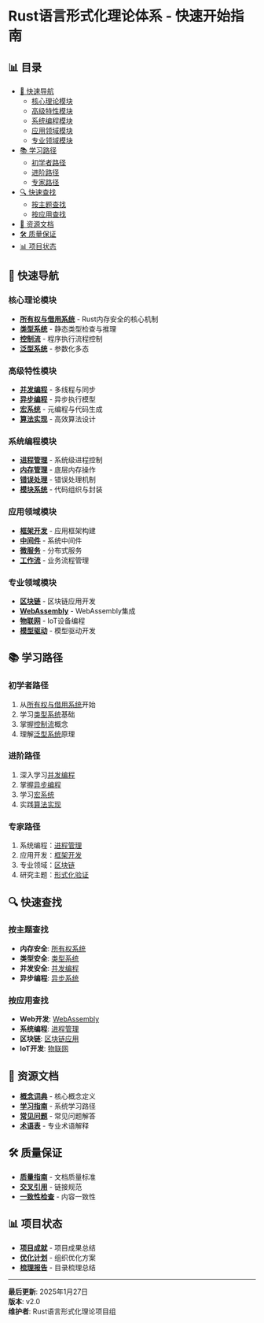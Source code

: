 ﻿# Rust语言形式化理论体系 - 快速开始指南


## 📊 目录

- [🚀 快速导航](#快速导航)
  - [核心理论模块](#核心理论模块)
  - [高级特性模块](#高级特性模块)
  - [系统编程模块](#系统编程模块)
  - [应用领域模块](#应用领域模块)
  - [专业领域模块](#专业领域模块)
- [📚 学习路径](#学习路径)
  - [初学者路径](#初学者路径)
  - [进阶路径](#进阶路径)
  - [专家路径](#专家路径)
- [🔍 快速查找](#快速查找)
  - [按主题查找](#按主题查找)
  - [按应用查找](#按应用查找)
- [📖 资源文档](#资源文档)
- [🛠️ 质量保证](#️-质量保证)
- [📊 项目状态](#项目状态)


## 🚀 快速导航

### 核心理论模块

- **[所有权与借用系统](../core/01_ownership_borrowing/00_index.md)** - Rust内存安全的核心机制
- **[类型系统](../core/02_type_system/00_index.md)** - 静态类型检查与推理
- **[控制流](../core/03_control_flow/00_index.md)** - 程序执行流程控制
- **[泛型系统](../core/04_generics/00_index.md)** - 参数化多态

### 高级特性模块

- **[并发编程](../advanced/05_concurrency/00_index.md)** - 多线程与同步
- **[异步编程](../advanced/06_async_await/00_index.md)** - 异步执行模型
- **[宏系统](../advanced/07_macro_system/00_index.md)** - 元编程与代码生成
- **[算法实现](../advanced/08_algorithms/00_index.md)** - 高效算法设计

### 系统编程模块

- **[进程管理](../system/09_process_management/00_index.md)** - 系统级进程控制
- **[内存管理](../system/10_memory_management/00_index.md)** - 底层内存操作
- **[错误处理](../system/11_error_handling/00_index.md)** - 错误处理机制
- **[模块系统](../system/12_modules/00_index.md)** - 代码组织与封装

### 应用领域模块

- **[框架开发](../applications/13_frameworks/00_index.md)** - 应用框架构建
- **[中间件](../applications/14_middlewares/00_index.md)** - 系统中间件
- **[微服务](../applications/15_microservices/00_index.md)** - 分布式服务
- **[工作流](../applications/16_workflow/00_index.md)** - 业务流程管理

### 专业领域模块

- **[区块链](../domains/17_blockchain/00_index.md)** - 区块链应用开发
- **[WebAssembly](../domains/18_webassembly/00_index.md)** - WebAssembly集成
- **[物联网](../domains/19_iot/00_index.md)** - IoT设备编程
- **[模型驱动](../domains/20_model/00_index.md)** - 模型驱动开发

## 📚 学习路径

### 初学者路径

1. 从[所有权与借用系统](../core/01_ownership_borrowing/00_index.md)开始
2. 学习[类型系统](../core/02_type_system/00_index.md)基础
3. 掌握[控制流](../core/03_control_flow/00_index.md)概念
4. 理解[泛型系统](../core/04_generics/00_index.md)原理

### 进阶路径

1. 深入学习[并发编程](../advanced/05_concurrency/00_index.md)
2. 掌握[异步编程](../advanced/06_async_await/00_index.md)
3. 学习[宏系统](../advanced/07_macro_system/00_index.md)
4. 实践[算法实现](../advanced/08_algorithms/00_index.md)

### 专家路径

1. 系统编程：[进程管理](../system/09_process_management/00_index.md)
2. 应用开发：[框架开发](../applications/13_frameworks/00_index.md)
3. 专业领域：[区块链](../domains/17_blockchain/00_index.md)
4. 研究主题：[形式化验证](../verification/29_formal_verification/00_index.md)

## 🔍 快速查找

### 按主题查找

- **内存安全**: [所有权系统](../core/01_ownership_borrowing/00_index.md)
- **类型安全**: [类型系统](../core/02_type_system/00_index.md)
- **并发安全**: [并发编程](../advanced/05_concurrency/00_index.md)
- **异步编程**: [异步系统](../advanced/06_async_await/00_index.md)

### 按应用查找

- **Web开发**: [WebAssembly](../domains/18_webassembly/00_index.md)
- **系统编程**: [进程管理](../system/09_process_management/00_index.md)
- **区块链**: [区块链应用](../domains/17_blockchain/00_index.md)
- **IoT开发**: [物联网](../domains/19_iot/00_index.md)

## 📖 资源文档

- **[概念词典](../resources/CONCEPT_DICTIONARY.md)** - 核心概念定义
- **[学习指南](../resources/LEARNING_GUIDE.md)** - 系统学习路径
- **[常见问题](../resources/FAQ.md)** - 常见问题解答
- **[术语表](../resources/GLOSSARY.md)** - 专业术语解释

## 🛠️ 质量保证

- **[质量指南](../quality/QUALITY_GUIDE.md)** - 文档质量标准
- **[交叉引用](../quality/CROSS_REFERENCE.md)** - 链接规范
- **[一致性检查](../quality/CONSISTENCY_CHECK.md)** - 内容一致性

## 📊 项目状态

- **[项目成就](../PROJECT_ACHIEVEMENTS.md)** - 项目成果总结
- **[优化计划](../ORGANIZATION_OPTIMIZATION_PLAN.md)** - 组织优化方案
- **[梳理报告](../LANGUAGE_DIRECTORY_SORTING_FINAL_REPORT.md)** - 目录梳理总结

---

**最后更新**: 2025年1月27日  
**版本**: v2.0  
**维护者**: Rust语言形式化理论项目组
